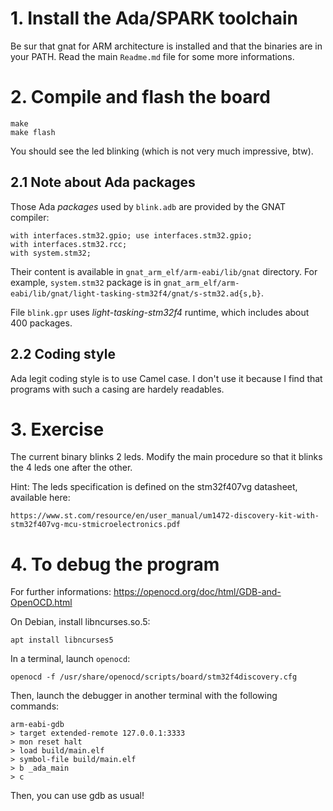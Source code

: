 
# 1. Install the Ada/SPARK toolchain

Be sur that gnat for ARM architecture is installed and that the binaries are in
your PATH. Read the main `Readme.md` file for some more informations.

# 2. Compile and flash the board

	make
	make flash

You should see the led blinking (which is not very much impressive, btw).

## 2.1 Note about Ada packages

Those Ada *packages* used by `blink.adb` are provided by the GNAT compiler:

	with interfaces.stm32.gpio; use interfaces.stm32.gpio;
	with interfaces.stm32.rcc;
	with system.stm32;

Their content is available in `gnat_arm_elf/arm-eabi/lib/gnat` directory.
For example, `system.stm32` package is in
`gnat_arm_elf/arm-eabi/lib/gnat/light-tasking-stm32f4/gnat/s-stm32.ad{s,b}`.

File `blink.gpr` uses *light-tasking-stm32f4* runtime, which includes about 400
packages.

## 2.2 Coding style

Ada legit coding style is to use Camel case. I don't use it because I find that programs 
with such a casing are hardely readables.


# 3. Exercise

The current binary blinks 2 leds. Modify the main procedure so that it
blinks the 4 leds one after the other.

Hint: The leds specification is defined on the stm32f407vg datasheet, available here:

	https://www.st.com/resource/en/user_manual/um1472-discovery-kit-with-stm32f407vg-mcu-stmicroelectronics.pdf


# 4. To debug the program

For further informations: https://openocd.org/doc/html/GDB-and-OpenOCD.html

On Debian, install libncurses.so.5:

	apt install libncurses5

In a terminal, launch `openocd`:

	openocd -f /usr/share/openocd/scripts/board/stm32f4discovery.cfg

Then, launch the debugger in another terminal with the following commands:

	arm-eabi-gdb
	> target extended-remote 127.0.0.1:3333
	> mon reset halt
	> load build/main.elf
	> symbol-file build/main.elf
	> b _ada_main
	> c

Then, you can use gdb as usual!

